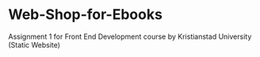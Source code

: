 # Web-Shop-for-Ebooks
Assignment 1 for Front End Development course by Kristianstad University (Static Website)
